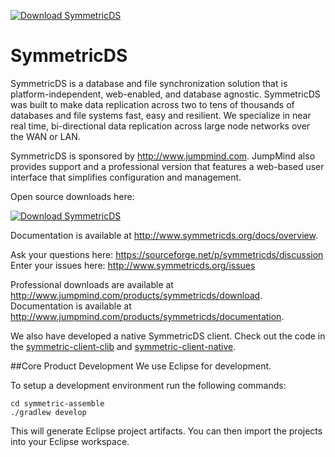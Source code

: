 <a href="https://sourceforge.net/projects/symmetricds/files/latest/download" rel="nofollow"><img alt="Download SymmetricDS" src="https://img.shields.io/sourceforge/dt/symmetricds.svg"></a>

# SymmetricDS
SymmetricDS is a database and file synchronization solution that is platform-independent, web-enabled, and database agnostic.  SymmetricDS was built to make data replication across two to tens of thousands of databases and file systems fast, easy and resilient.  We specialize in near real time, bi-directional data replication across large node networks over the WAN or LAN.

SymmetricDS is sponsored by http://www.jumpmind.com.  JumpMind also provides support and a professional version that features a web-based user interface that simplifies configuration and management.

Open source downloads here:

<a href="https://sourceforge.net/projects/symmetricds/files/latest/download" rel="nofollow"><img alt="Download SymmetricDS" src="https://a.fsdn.com/con/app/sf-download-button"></a>

Documentation is available at http://www.symmetricds.org/docs/overview.

Ask your questions here: https://sourceforge.net/p/symmetricds/discussion
Enter your issues here: http://www.symmetricds.org/issues

Professional downloads are available at http://www.jumpmind.com/products/symmetricds/download.  Documentation is available at http://www.jumpmind.com/products/symmetricds/documentation.

We also have developed a native SymmetricDS client.  Check out the code in the [symmetric-client-clib](symmetric-client-clib) and [symmetric-client-native](symmetric-client-native).

##Core Product Development
We use Eclipse for development.

To setup a development environment run the following commands:
```
cd symmetric-assemble
./gradlew develop
```

This will generate Eclipse project artifacts.  You can then import the projects into your Eclipse workspace.
